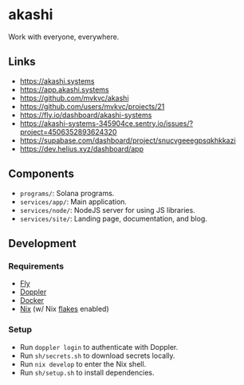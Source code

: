 # akashi

Work with everyone, everywhere.

## Links

- https://akashi.systems
- https://app.akashi.systems
- https://github.com/mvkvc/akashi
- https://github.com/users/mvkvc/projects/21
- https://fly.io/dashboard/akashi-systems
- https://akashi-systems-345904ce.sentry.io/issues/?project=4506352893624320
- https://supabase.com/dashboard/project/snucvgeeegpsqkhkkazi
- https://dev.helius.xyz/dashboard/app

## Components

- `programs/`: Solana programs.
- `services/app/`: Main application.
- `services/node/`: NodeJS server for using JS libraries.
- `services/site/`: Landing page, documentation, and blog.

## Development

### Requirements

- [Fly](https://fly.io/docs/hands-on/install-flyctl)
- [Doppler](https://docs.doppler.com/docs/install-cli)
- [Docker](https://docs.docker.com/get-docker/)
- [Nix](https://nixos.org/download.html) (w/ Nix [flakes](https://nixos.wiki/wiki/Flakes) enabled)

### Setup

- Run `doppler login` to authenticate with Doppler.
- Run `sh/secrets.sh` to download secrets locally.
- Run `nix develop` to enter the Nix shell.
- Run `sh/setup.sh` to install dependencies.
